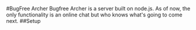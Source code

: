 #BugFree Archer
Bugfree Archer is a server built on node.js. As of now, the only functionality is an online chat but
who knows what's going to come next. 
##Setup
